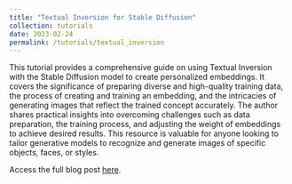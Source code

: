 ```yaml
---
title: "Textual Inversion for Stable Diffusion"
collection: tutorials
date: 2023-02-24
permalink: /tutorials/textual_inversion
---
```


This tutorial provides a comprehensive guide on using Textual Inversion with the Stable Diffusion model to create personalized embeddings. It covers the significance of preparing diverse and high-quality training data, the process of creating and training an embedding, and the intricacies of generating images that reflect the trained concept accurately. The author shares practical insights into overcoming challenges such as data preparation, the training process, and adjusting the weight of embeddings to achieve desired results. This resource is valuable for anyone looking to tailor generative models to recognize and generate images of specific objects, faces, or styles.


Access the full blog post [here](https://timothywong731.github.io/textual_inversion).
